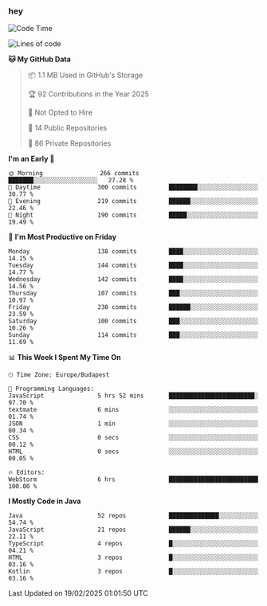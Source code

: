 ### hey

<!--START_SECTION:waka-->
![Code Time](http://img.shields.io/badge/Code%20Time-1%2C087%20hrs%2011%20mins-blue)

![Lines of code](https://img.shields.io/badge/From%20Hello%20World%20I%27ve%20Written-1.8%20million%20lines%20of%20code-blue)

**🐱 My GitHub Data** 

> 📦 1.1 MB Used in GitHub's Storage 
 > 
> 🏆 92 Contributions in the Year 2025
 > 
> 🚫 Not Opted to Hire
 > 
> 📜 14 Public Repositories 
 > 
> 🔑 86 Private Repositories 
 > 
**I'm an Early 🐤** 

```text
🌞 Morning                266 commits         ███████░░░░░░░░░░░░░░░░░░   27.28 % 
🌆 Daytime                300 commits         ████████░░░░░░░░░░░░░░░░░   30.77 % 
🌃 Evening                219 commits         ██████░░░░░░░░░░░░░░░░░░░   22.46 % 
🌙 Night                  190 commits         █████░░░░░░░░░░░░░░░░░░░░   19.49 % 
```
📅 **I'm Most Productive on Friday** 

```text
Monday                   138 commits         ████░░░░░░░░░░░░░░░░░░░░░   14.15 % 
Tuesday                  144 commits         ████░░░░░░░░░░░░░░░░░░░░░   14.77 % 
Wednesday                142 commits         ████░░░░░░░░░░░░░░░░░░░░░   14.56 % 
Thursday                 107 commits         ███░░░░░░░░░░░░░░░░░░░░░░   10.97 % 
Friday                   230 commits         ██████░░░░░░░░░░░░░░░░░░░   23.59 % 
Saturday                 100 commits         ███░░░░░░░░░░░░░░░░░░░░░░   10.26 % 
Sunday                   114 commits         ███░░░░░░░░░░░░░░░░░░░░░░   11.69 % 
```


📊 **This Week I Spent My Time On** 

```text
🕑︎ Time Zone: Europe/Budapest

💬 Programming Languages: 
JavaScript               5 hrs 52 mins       ████████████████████████░   97.70 % 
textmate                 6 mins              ░░░░░░░░░░░░░░░░░░░░░░░░░   01.74 % 
JSON                     1 min               ░░░░░░░░░░░░░░░░░░░░░░░░░   00.34 % 
CSS                      0 secs              ░░░░░░░░░░░░░░░░░░░░░░░░░   00.12 % 
HTML                     0 secs              ░░░░░░░░░░░░░░░░░░░░░░░░░   00.05 % 

🔥 Editors: 
WebStorm                 6 hrs               █████████████████████████   100.00 % 
```

**I Mostly Code in Java** 

```text
Java                     52 repos            ██████████████░░░░░░░░░░░   54.74 % 
JavaScript               21 repos            ██████░░░░░░░░░░░░░░░░░░░   22.11 % 
TypeScript               4 repos             █░░░░░░░░░░░░░░░░░░░░░░░░   04.21 % 
HTML                     3 repos             █░░░░░░░░░░░░░░░░░░░░░░░░   03.16 % 
Kotlin                   3 repos             █░░░░░░░░░░░░░░░░░░░░░░░░   03.16 % 
```




 Last Updated on 19/02/2025 01:01:50 UTC
<!--END_SECTION:waka-->
